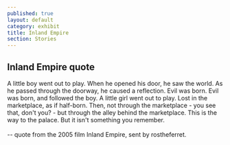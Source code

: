 ```yaml
---
published: true
layout: default
category: exhibit
title: Inland Empire
section: Stories
---
```


## Inland Empire quote

A little boy went out to play. When he opened his door, he saw the world. As he passed through the doorway, he caused a reflection. Evil was born. Evil was born, and followed the boy. A little girl went out to play. Lost in the marketplace, as if half-born. Then, not through the marketplace - you see that, don't you? - but through the alley behind the marketplace. This is the way to the palace. But it isn't something you remember.
<br><br>
-- quote from the 2005 film Inland Empire, sent by rostheferret.
